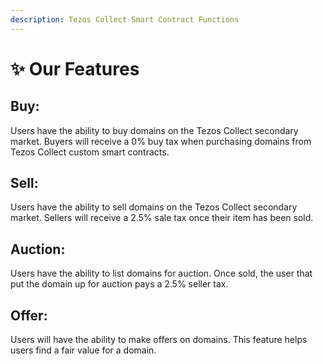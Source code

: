 ```yaml
---
description: Tezos Collect Smart Contract Functions
---
```


# ✨ Our Features

## Buy:

Users have the ability to buy domains on the Tezos Collect secondary market. Buyers will receive a 0% buy tax when purchasing domains from Tezos Collect custom smart contracts.

## Sell:&#x20;

Users have the ability to sell domains on the Tezos Collect secondary market. Sellers will receive a 2.5% sale tax once their item has been sold.&#x20;

## Auction:&#x20;

Users have the ability to list domains for auction. Once sold, the user that put the domain up for auction pays a 2.5% seller tax.&#x20;

## Offer:

Users will have the ability to make offers on domains. This feature helps users find a fair value for a domain. &#x20;
